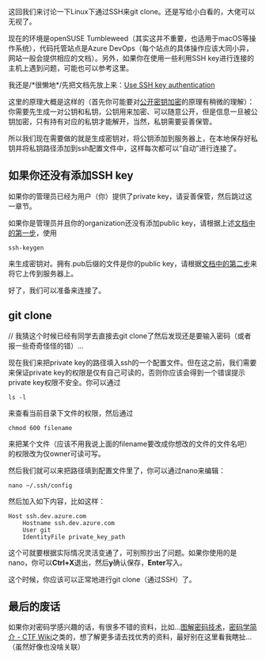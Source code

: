 这回我们来讨论一下Linux下通过SSH来git clone。还是写给小白看的，大佬可以无视了。

现在的环境是openSUSE Tumbleweed（其实这并不重要，也适用于macOS等操作系统），代码托管站点是Azure DevOps（每个站点的具体操作应该大同小异，网站一般会提供相应的文档）。另外，如果你在使用一些利用SSH key进行连接的主机上遇到问题，可能也可以参考这里。

我还是/\*很懒地\*/先把文档先放上来：[Use SSH key authentication](https://docs.microsoft.com/en-us/azure/devops/repos/git/use-ssh-keys-to-authenticate?view=azure-devops)

这里的原理大概是这样的（首先你可能要对[公开密钥加密](https://zh.wikipedia.org/wiki/%E5%85%AC%E5%BC%80%E5%AF%86%E9%92%A5%E5%8A%A0%E5%AF%86)的原理有稍微的理解）：你需要先生成一对公钥和私钥，公钥用来加密、可以随意公开，但是信息一旦被公钥加密，只有持有对应的私钥才能解开，当然，私钥需要妥善保管。

所以我们现在需要做的就是生成密钥对，将公钥添加到服务器上，在本地保存好私钥并将私钥路径添加到ssh配置文件中，这样每次都可以“自动”进行连接了。

## 如果你还没有添加SSH key
如果你的管理员已经为用户（你）提供了private key，请妥善保管，然后跳过这一章节。

如果你是管理员并且你的organization还没有添加public key，请根据上述[文档中的第一步](https://docs.microsoft.com/en-us/azure/devops/repos/git/use-ssh-keys-to-authenticate?view=azure-devops#step-1-create-your-ssh-keys)，使用

    ssh-keygen

来生成密钥对。拥有.pub后缀的文件是你的public key，请根据[文档中的第二步](https://docs.microsoft.com/en-us/azure/devops/repos/git/use-ssh-keys-to-authenticate?view=azure-devops#step-2--add-the-public-key-to-azure-devops-servicestfs)来将它上传到服务器上。

好了，我们可以准备来连接了。

## git clone
// 我猜这个时候已经有同学去直接去git clone了然后发现还是要输入密码（或者报一些奇奇怪怪的错）...

现在我们来把private key的路径填入ssh的一个配置文件。但在这之前，我们需要来保证private key的权限是仅有自己可读的，否则你应该会得到一个错误提示private key权限不安全。你可以通过

    ls -l

来查看当前目录下文件的权限，然后通过

    chmod 600 filename

来把某个文件（应该不用我说上面的filename要改成你想改的文件的文件名吧）的权限改为仅owner可读可写。

然后我们就可以来把路径填到配置文件里了，你可以通过nano来编辑：

    nano ~/.ssh/config

然后加入如下内容，比如这样：

    Host ssh.dev.azure.com
        Hostname ssh.dev.azure.com
        User git
        IdentityFile private_key_path

这个可就要根据实际情况灵活变通了，可别照抄出了问题。如果你使用的是nano，你可以**Ctrl+X**退出，然后**y**确认保存，**Enter**写入。

这个时候，你应该可以正常地进行git clone（通过SSH）了。

## 最后的废话
如果你对密码学感兴趣的话，有很多不错的资料，比如...[图解密码技术](https://item.jd.com/11942019.html)，[密码学简介 - CTF Wiki](https://ctf-wiki.github.io/ctf-wiki/crypto/introduction/)之类的，想了解更多请去找优秀的资料，最好别在这里看我瞎扯...（虽然好像也没啥关联）
